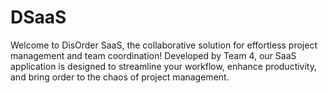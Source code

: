 # DSaaS
Welcome to DisOrder SaaS, the collaborative solution for effortless project management and team coordination! Developed by Team 4, our SaaS application is designed to streamline your workflow, enhance productivity, and bring order to the chaos of project management.

